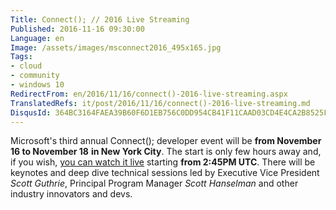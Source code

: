 ```yaml
---
Title: Connect(); // 2016 Live Streaming
Published: 2016-11-16 09:30:00
Language: en
Image: /assets/images/msconnect2016_495x165.jpg
Tags:
- cloud
- community
- windows 10
RedirectFrom: en/2016/11/16/connect()-2016-live-streaming.aspx
TranslatedRefs: it/post/2016/11/16/connect()-2016-live-streaming.md
DisqusId: 364BC3164FAEA39B60F6D1EB756C0DD954CB41F11CAAD03CD4E4CA2B8525FA65
---
```

Microsoft's third annual Connect(); developer event will be **from November 16 to November 18** **in New York City**. The start is only few hours away and, if you wish, <a href="https://aka.ms/connect_ita" target="_blank">you can watch it live</a> starting **from 2:45PM UTC**. There will be keynotes and deep dive technical sessions led by Executive Vice President *Scott Guthrie*, Principal Program Manager *Scott Hanselman* and other industry innovators and devs.